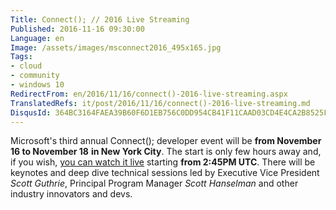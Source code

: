 ```yaml
---
Title: Connect(); // 2016 Live Streaming
Published: 2016-11-16 09:30:00
Language: en
Image: /assets/images/msconnect2016_495x165.jpg
Tags:
- cloud
- community
- windows 10
RedirectFrom: en/2016/11/16/connect()-2016-live-streaming.aspx
TranslatedRefs: it/post/2016/11/16/connect()-2016-live-streaming.md
DisqusId: 364BC3164FAEA39B60F6D1EB756C0DD954CB41F11CAAD03CD4E4CA2B8525FA65
---
```

Microsoft's third annual Connect(); developer event will be **from November 16 to November 18** **in New York City**. The start is only few hours away and, if you wish, <a href="https://aka.ms/connect_ita" target="_blank">you can watch it live</a> starting **from 2:45PM UTC**. There will be keynotes and deep dive technical sessions led by Executive Vice President *Scott Guthrie*, Principal Program Manager *Scott Hanselman* and other industry innovators and devs.